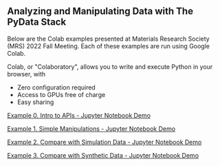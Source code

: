 ## Analyzing and Manipulating Data with The PyData Stack

Below are the Colab examples presented at Materials Research Society (MRS) 2022 Fall Meeting. Each of these examples are run using Google Colab. 

Colab, or "Colaboratory", allows you to write and execute Python in your browser, with
- Zero configuration required
- Access to GPUs free of charge
- Easy sharing

[Example 0. Intro to APIs - Jupyter Notebook Demo](https://colab.research.google.com/drive/1I0_EJR6uNo0hpLHfz46oP8szLPNwMboI?usp=sharing)

[Example 1. Simple Manipulations - Jupyter Notebook Demo](https://colab.research.google.com/drive/1AlV8EVjGv4gtwIXgWpz9GJWD-fbkR-VR?usp=sharing)

[Example 2. Compare with Simulation Data - Jupyter Notebook Demo](https://colab.research.google.com/drive/1gSOjMaVLE24EBzHxe0wx6QP-9rSrWOPc?usp=sharing)

[Example 3. Compare with Synthetic Data - Jupyter Notebook Demo](https://colab.research.google.com/drive/1Fi28cNffOjF1ZOsy8UZqWo21yg0wr4Gh?usp=sharing)
